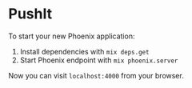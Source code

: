 # PushIt

To start your new Phoenix application:

1. Install dependencies with `mix deps.get`
2. Start Phoenix endpoint with `mix phoenix.server`

Now you can visit `localhost:4000` from your browser.
